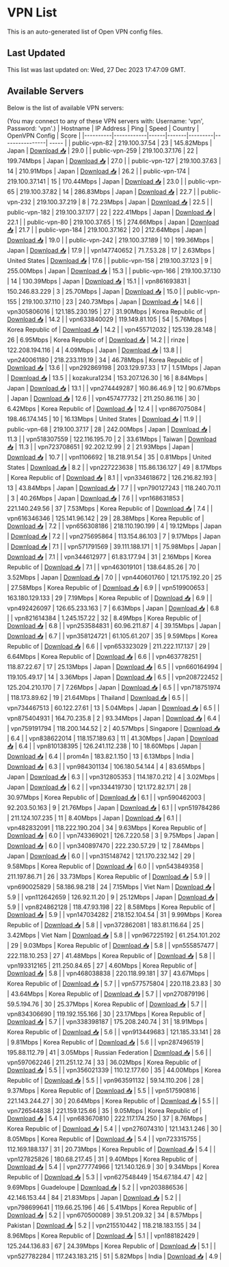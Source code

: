 # VPN List

This is an auto-generated list of Open VPN config files.

## Last Updated

This list was last updated on: Wed, 27 Dec 2023 17:47:09 GMT.

## Available Servers

Below is the list of available VPN servers:

(You may connect to any of these VPN servers with: Username: 'vpn', Password: 'vpn'.)
| Hostname | IP Address | Ping | Speed | Country | OpenVPN Config | Score |
|----------|------------|------|-------|---------|----------------| ----- |
| public-vpn-82 | 219.100.37.54 | 23 | 145.82Mbps | Japan | [Download 📥](./configs/server_0_JP.ovpn) | 29.0 |
| public-vpn-259 | 219.100.37.176 | 22 | 199.74Mbps | Japan | [Download 📥](./configs/server_1_JP.ovpn) | 27.0 |
| public-vpn-127 | 219.100.37.63 | 14 | 210.91Mbps | Japan | [Download 📥](./configs/server_2_JP.ovpn) | 26.2 |
| public-vpn-174 | 219.100.37.141 | 15 | 170.44Mbps | Japan | [Download 📥](./configs/server_3_JP.ovpn) | 23.0 |
| public-vpn-65 | 219.100.37.82 | 14 | 286.83Mbps | Japan | [Download 📥](./configs/server_4_JP.ovpn) | 22.7 |
| public-vpn-232 | 219.100.37.219 | 8 | 72.23Mbps | Japan | [Download 📥](./configs/server_5_JP.ovpn) | 22.5 |
| public-vpn-182 | 219.100.37.177 | 22 | 222.41Mbps | Japan | [Download 📥](./configs/server_6_JP.ovpn) | 22.1 |
| public-vpn-80 | 219.100.37.65 | 15 | 274.66Mbps | Japan | [Download 📥](./configs/server_7_JP.ovpn) | 21.7 |
| public-vpn-184 | 219.100.37.162 | 20 | 212.64Mbps | Japan | [Download 📥](./configs/server_8_JP.ovpn) | 19.0 |
| public-vpn-242 | 219.100.37.189 | 10 | 199.36Mbps | Japan | [Download 📥](./configs/server_9_JP.ovpn) | 17.9 |
| vpn147740652 | 71.7.53.28 | 17 | 2.63Mbps | United States | [Download 📥](./configs/server_10_US.ovpn) | 17.6 |
| public-vpn-158 | 219.100.37.123 | 9 | 255.00Mbps | Japan | [Download 📥](./configs/server_11_JP.ovpn) | 15.3 |
| public-vpn-166 | 219.100.37.130 | 14 | 130.39Mbps | Japan | [Download 📥](./configs/server_12_JP.ovpn) | 15.1 |
| vpn861693831 | 150.246.83.229 | 3 | 25.70Mbps | Japan | [Download 📥](./configs/server_13_JP.ovpn) | 15.0 |
| public-vpn-155 | 219.100.37.110 | 23 | 240.73Mbps | Japan | [Download 📥](./configs/server_14_JP.ovpn) | 14.6 |
| vpn305806016 | 121.185.230.195 | 27 | 31.90Mbps | Korea Republic of | [Download 📥](./configs/server_15_KR.ovpn) | 14.2 |
| vpn633840029 | 119.149.81.105 | 54 | 5.76Mbps | Korea Republic of | [Download 📥](./configs/server_16_KR.ovpn) | 14.2 |
| vpn455712032 | 125.139.28.148 | 26 | 6.95Mbps | Korea Republic of | [Download 📥](./configs/server_17_KR.ovpn) | 14.2 |
| rinze | 122.208.194.116 | 4 | 4.09Mbps | Japan | [Download 📥](./configs/server_18_JP.ovpn) | 13.8 |
| vpn240061180 | 218.233.119.19 | 34 | 46.78Mbps | Korea Republic of | [Download 📥](./configs/server_19_KR.ovpn) | 13.6 |
| vpn292869198 | 203.129.97.33 | 17 | 1.51Mbps | Japan | [Download 📥](./configs/server_20_JP.ovpn) | 13.5 |
| kozakura1234 | 153.207.126.30 | 16 | 8.84Mbps | Japan | [Download 📥](./configs/server_21_JP.ovpn) | 13.1 |
| vpn274449287 | 160.86.46.9 | 12 | 90.67Mbps | Japan | [Download 📥](./configs/server_22_JP.ovpn) | 12.6 |
| vpn457477732 | 211.250.86.116 | 30 | 6.42Mbps | Korea Republic of | [Download 📥](./configs/server_23_KR.ovpn) | 12.4 |
| vpn867075084 | 198.46.174.145 | 10 | 16.13Mbps | United States | [Download 📥](./configs/server_24_US.ovpn) | 11.9 |
| public-vpn-68 | 219.100.37.17 | 28 | 242.00Mbps | Japan | [Download 📥](./configs/server_25_JP.ovpn) | 11.3 |
| vpn518307559 | 122.116.195.70 | 2 | 33.61Mbps | Taiwan | [Download 📥](./configs/server_26_TW.ovpn) | 11.3 |
| vpn723708651 | 92.202.12.99 | 2 | 21.93Mbps | Japan | [Download 📥](./configs/server_27_JP.ovpn) | 10.7 |
| vpn1106692 | 18.218.91.54 | 35 | 0.81Mbps | United States | [Download 📥](./configs/server_28_US.ovpn) | 8.2 |
| vpn227223638 | 115.86.136.127 | 49 | 8.17Mbps | Korea Republic of | [Download 📥](./configs/server_29_KR.ovpn) | 8.1 |
| vpn334618672 | 126.216.82.193 | 13 | 43.84Mbps | Japan | [Download 📥](./configs/server_30_JP.ovpn) | 7.7 |
| vpn790127243 | 118.240.70.11 | 3 | 40.26Mbps | Japan | [Download 📥](./configs/server_31_JP.ovpn) | 7.6 |
| vpn168631853 | 221.140.249.56 | 37 | 7.53Mbps | Korea Republic of | [Download 📥](./configs/server_32_KR.ovpn) | 7.4 |
| vpn616346346 | 125.141.96.142 | 29 | 28.38Mbps | Korea Republic of | [Download 📥](./configs/server_33_KR.ovpn) | 7.2 |
| vpn656308186 | 218.110.190.199 | 4 | 19.12Mbps | Japan | [Download 📥](./configs/server_34_JP.ovpn) | 7.2 |
| vpn275695864 | 113.154.86.103 | 7 | 9.17Mbps | Japan | [Download 📥](./configs/server_35_JP.ovpn) | 7.1 |
| vpn571791569 | 39.111.188.171 | 1 | 75.98Mbps | Japan | [Download 📥](./configs/server_36_JP.ovpn) | 7.1 |
| vpn344612977 | 61.83.177.94 | 31 | 2.16Mbps | Korea Republic of | [Download 📥](./configs/server_37_KR.ovpn) | 7.1 |
| vpn463019101 | 138.64.85.26 | 70 | 3.52Mbps | Japan | [Download 📥](./configs/server_38_JP.ovpn) | 7.0 |
| vpn440601760 | 121.175.192.20 | 25 | 27.58Mbps | Korea Republic of | [Download 📥](./configs/server_39_KR.ovpn) | 6.9 |
| vpn519900653 | 163.180.129.133 | 29 | 7.19Mbps | Korea Republic of | [Download 📥](./configs/server_40_KR.ovpn) | 6.9 |
| vpn492426097 | 126.65.233.163 | 7 | 6.63Mbps | Japan | [Download 📥](./configs/server_41_JP.ovpn) | 6.8 |
| vpn821614384 | 1.245.157.22 | 32 | 8.49Mbps | Korea Republic of | [Download 📥](./configs/server_42_KR.ovpn) | 6.8 |
| vpn253584831 | 60.96.211.87 | 4 | 39.15Mbps | Japan | [Download 📥](./configs/server_43_JP.ovpn) | 6.7 |
| vpn358124721 | 61.105.61.207 | 35 | 9.59Mbps | Korea Republic of | [Download 📥](./configs/server_44_KR.ovpn) | 6.6 |
| vpn653323029 | 211.222.117.137 | 29 | 6.64Mbps | Korea Republic of | [Download 📥](./configs/server_45_KR.ovpn) | 6.6 |
| vpn463778251 | 118.87.22.67 | 17 | 25.13Mbps | Japan | [Download 📥](./configs/server_46_JP.ovpn) | 6.5 |
| vpn660164994 | 119.105.49.17 | 14 | 3.36Mbps | Japan | [Download 📥](./configs/server_47_JP.ovpn) | 6.5 |
| vpn208722452 | 125.204.210.170 | 7 | 7.26Mbps | Japan | [Download 📥](./configs/server_48_JP.ovpn) | 6.5 |
| vpn718751974 | 118.173.89.62 | 19 | 21.64Mbps | Thailand | [Download 📥](./configs/server_49_TH.ovpn) | 6.5 |
| vpn734467513 | 60.122.27.61 | 13 | 5.04Mbps | Japan | [Download 📥](./configs/server_50_JP.ovpn) | 6.5 |
| vpn875404931 | 164.70.235.8 | 2 | 93.34Mbps | Japan | [Download 📥](./configs/server_51_JP.ovpn) | 6.4 |
| vpn759191794 | 118.200.144.52 | 2 | 40.57Mbps | Singapore | [Download 📥](./configs/server_52_SG.ovpn) | 6.4 |
| vpn838622014 | 118.157.189.63 | 11 | 41.30Mbps | Japan | [Download 📥](./configs/server_53_JP.ovpn) | 6.4 |
| vpn810138395 | 126.241.112.238 | 10 | 18.60Mbps | Japan | [Download 📥](./configs/server_54_JP.ovpn) | 6.4 |
| prom4n | 183.82.1.150 | 13 | 6.13Mbps | India | [Download 📥](./configs/server_55_IN.ovpn) | 6.3 |
| vpn984301134 | 106.180.54.144 | 4 | 83.65Mbps | Japan | [Download 📥](./configs/server_56_JP.ovpn) | 6.3 |
| vpn312805353 | 114.187.0.212 | 4 | 3.02Mbps | Japan | [Download 📥](./configs/server_57_JP.ovpn) | 6.2 |
| vpn334419730 | 121.172.82.171 | 28 | 30.97Mbps | Korea Republic of | [Download 📥](./configs/server_58_KR.ovpn) | 6.1 |
| vpn590462003 | 92.203.50.163 | 9 | 21.76Mbps | Japan | [Download 📥](./configs/server_59_JP.ovpn) | 6.1 |
| vpn519784286 | 211.124.107.235 | 11 | 8.40Mbps | Japan | [Download 📥](./configs/server_60_JP.ovpn) | 6.1 |
| vpn482832091 | 118.222.190.204 | 34 | 9.63Mbps | Korea Republic of | [Download 📥](./configs/server_61_KR.ovpn) | 6.0 |
| vpn743369021 | 126.7.220.58 | 3 | 9.75Mbps | Japan | [Download 📥](./configs/server_62_JP.ovpn) | 6.0 |
| vpn340897470 | 222.230.57.29 | 12 | 7.84Mbps | Japan | [Download 📥](./configs/server_63_JP.ovpn) | 6.0 |
| vpn315148742 | 121.170.232.142 | 29 | 9.58Mbps | Korea Republic of | [Download 📥](./configs/server_64_KR.ovpn) | 6.0 |
| vpn543849358 | 211.197.86.71 | 26 | 33.73Mbps | Korea Republic of | [Download 📥](./configs/server_65_KR.ovpn) | 5.9 |
| vpn690025829 | 58.186.98.218 | 24 | 7.15Mbps | Viet Nam | [Download 📥](./configs/server_66_VN.ovpn) | 5.9 |
| vpn112642659 | 126.92.11.20 | 9 | 25.12Mbps | Japan | [Download 📥](./configs/server_67_JP.ovpn) | 5.9 |
| vpn824862128 | 118.47.93.198 | 22 | 8.58Mbps | Korea Republic of | [Download 📥](./configs/server_68_KR.ovpn) | 5.9 |
| vpn147034282 | 218.152.104.54 | 31 | 9.99Mbps | Korea Republic of | [Download 📥](./configs/server_69_KR.ovpn) | 5.8 |
| vpn372862081 | 183.81.116.64 | 25 | 3.42Mbps | Viet Nam | [Download 📥](./configs/server_70_VN.ovpn) | 5.8 |
| vpn967225192 | 61.254.101.202 | 29 | 9.03Mbps | Korea Republic of | [Download 📥](./configs/server_71_KR.ovpn) | 5.8 |
| vpn555857477 | 222.118.10.253 | 27 | 41.48Mbps | Korea Republic of | [Download 📥](./configs/server_72_KR.ovpn) | 5.8 |
| vpn193312165 | 211.250.84.65 | 27 | 4.60Mbps | Korea Republic of | [Download 📥](./configs/server_73_KR.ovpn) | 5.8 |
| vpn468038838 | 220.118.99.181 | 37 | 43.67Mbps | Korea Republic of | [Download 📥](./configs/server_74_KR.ovpn) | 5.7 |
| vpn577575804 | 220.118.23.83 | 30 | 43.64Mbps | Korea Republic of | [Download 📥](./configs/server_75_KR.ovpn) | 5.7 |
| vpn270879196 | 59.5.194.76 | 30 | 25.37Mbps | Korea Republic of | [Download 📥](./configs/server_76_KR.ovpn) | 5.7 |
| vpn834306690 | 119.192.155.166 | 30 | 23.17Mbps | Korea Republic of | [Download 📥](./configs/server_77_KR.ovpn) | 5.7 |
| vpn338398187 | 175.208.240.74 | 31 | 18.91Mbps | Korea Republic of | [Download 📥](./configs/server_78_KR.ovpn) | 5.6 |
| vpn913449683 | 121.185.33.141 | 28 | 9.81Mbps | Korea Republic of | [Download 📥](./configs/server_79_KR.ovpn) | 5.6 |
| vpn287496519 | 195.88.112.79 | 41 | 3.05Mbps | Russian Federation | [Download 📥](./configs/server_80_RU.ovpn) | 5.6 |
| vpn597062246 | 211.251.12.74 | 33 | 36.02Mbps | Korea Republic of | [Download 📥](./configs/server_81_KR.ovpn) | 5.5 |
| vpn356021339 | 110.12.177.60 | 35 | 44.00Mbps | Korea Republic of | [Download 📥](./configs/server_82_KR.ovpn) | 5.5 |
| vpn963591132 | 59.14.110.206 | 28 | 9.37Mbps | Korea Republic of | [Download 📥](./configs/server_83_KR.ovpn) | 5.5 |
| vpn517590816 | 221.143.244.27 | 30 | 20.64Mbps | Korea Republic of | [Download 📥](./configs/server_84_KR.ovpn) | 5.5 |
| vpn726544838 | 221.159.125.66 | 35 | 9.05Mbps | Korea Republic of | [Download 📥](./configs/server_85_KR.ovpn) | 5.4 |
| vpn683670810 | 222.117.174.250 | 37 | 8.76Mbps | Korea Republic of | [Download 📥](./configs/server_86_KR.ovpn) | 5.4 |
| vpn276074310 | 121.143.1.246 | 30 | 8.05Mbps | Korea Republic of | [Download 📥](./configs/server_87_KR.ovpn) | 5.4 |
| vpn723315755 | 112.169.188.137 | 31 | 20.73Mbps | Korea Republic of | [Download 📥](./configs/server_88_KR.ovpn) | 5.4 |
| vpn127825826 | 180.68.217.45 | 31 | 9.40Mbps | Korea Republic of | [Download 📥](./configs/server_89_KR.ovpn) | 5.4 |
| vpn277774966 | 121.140.126.9 | 30 | 9.34Mbps | Korea Republic of | [Download 📥](./configs/server_90_KR.ovpn) | 5.3 |
| vpn627548449 | 154.67.184.47 | 42 | 9.69Mbps | Guadeloupe | [Download 📥](./configs/server_91_GP.ovpn) | 5.2 |
| vpn203886536 | 42.146.153.44 | 84 | 21.83Mbps | Japan | [Download 📥](./configs/server_92_JP.ovpn) | 5.2 |
| vpn798699641 | 119.66.25.196 | 46 | 5.41Mbps | Korea Republic of | [Download 📥](./configs/server_93_KR.ovpn) | 5.2 |
| vpn670500089 | 39.51.209.32 | 34 | 8.57Mbps | Pakistan | [Download 📥](./configs/server_94_PK.ovpn) | 5.2 |
| vpn215510442 | 118.218.183.155 | 34 | 8.96Mbps | Korea Republic of | [Download 📥](./configs/server_95_KR.ovpn) | 5.1 |
| vpn188182429 | 125.244.136.83 | 67 | 24.39Mbps | Korea Republic of | [Download 📥](./configs/server_96_KR.ovpn) | 5.1 |
| vpn527782284 | 117.243.183.215 | 51 | 5.82Mbps | India | [Download 📥](./configs/server_97_IN.ovpn) | 4.9 |
